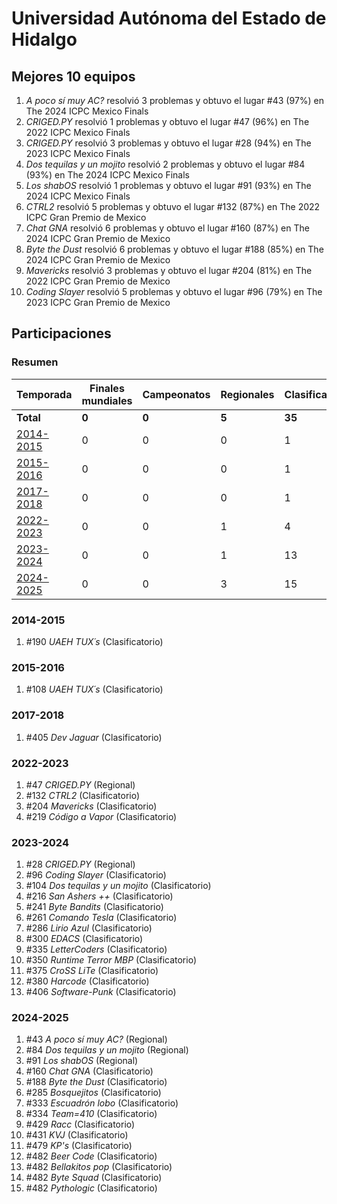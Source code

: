 # Universidad Autónoma del Estado de Hidalgo

## Mejores 10 equipos

1. _A poco sí muy AC?_ resolvió 3 problemas y obtuvo el lugar #43 (97%) en The 2024 ICPC Mexico Finals
1. _CRIGED.PY_ resolvió 1 problemas y obtuvo el lugar #47 (96%) en The 2022 ICPC Mexico Finals
1. _CRIGED.PY_ resolvió 3 problemas y obtuvo el lugar #28 (94%) en The 2023 ICPC Mexico Finals
1. _Dos tequilas y un mojito_ resolvió 2 problemas y obtuvo el lugar #84 (93%) en The 2024 ICPC Mexico Finals
1. _Los shabOS_ resolvió 1 problemas y obtuvo el lugar #91 (93%) en The 2024 ICPC Mexico Finals
1. _CTRL2_ resolvió 5 problemas y obtuvo el lugar #132 (87%) en The 2022 ICPC Gran Premio de Mexico
1. _Chat GNA_ resolvió 6 problemas y obtuvo el lugar #160 (87%) en The 2024 ICPC Gran Premio de Mexico
1. _Byte the Dust_ resolvió 6 problemas y obtuvo el lugar #188 (85%) en The 2024 ICPC Gran Premio de Mexico
1. _Mavericks_ resolvió 3 problemas y obtuvo el lugar #204 (81%) en The 2022 ICPC Gran Premio de Mexico
1. _Coding Slayer_ resolvió 5 problemas y obtuvo el lugar #96 (79%) en The 2023 ICPC Gran Premio de Mexico

## Participaciones

### Resumen

| Temporada | Finales mundiales | Campeonatos | Regionales | Clasificatorios | Equipos |
| --- | --- | --- | --- | --- | --- |
| **Total** | **0** | **0** | **5** | **35** | **35** |
| [2014-2015](#2014-2015) | 0 | 0 | 0 | 1 | 1 |
| [2015-2016](#2015-2016) | 0 | 0 | 0 | 1 | 1 |
| [2017-2018](#2017-2018) | 0 | 0 | 0 | 1 | 1 |
| [2022-2023](#2022-2023) | 0 | 0 | 1 | 4 | 4 |
| [2023-2024](#2023-2024) | 0 | 0 | 1 | 13 | 13 |
| [2024-2025](#2024-2025) | 0 | 0 | 3 | 15 | 15 |

### 2014-2015

1. #190 _UAEH TUX´s_ (Clasificatorio)

### 2015-2016

1. #108 _UAEH TUX´s_ (Clasificatorio)

### 2017-2018

1. #405 _Dev Jaguar_ (Clasificatorio)

### 2022-2023

1. #47 _CRIGED.PY_ (Regional)
1. #132 _CTRL2_ (Clasificatorio)
1. #204 _Mavericks_ (Clasificatorio)
1. #219 _Código a Vapor_ (Clasificatorio)

### 2023-2024

1. #28 _CRIGED.PY_ (Regional)
1. #96 _Coding Slayer_ (Clasificatorio)
1. #104 _Dos tequilas y un mojito_ (Clasificatorio)
1. #216 _San Ashers ++_ (Clasificatorio)
1. #241 _Byte Bandits_ (Clasificatorio)
1. #261 _Comando Tesla_ (Clasificatorio)
1. #286 _Lirio Azul_ (Clasificatorio)
1. #300 _EDACS_ (Clasificatorio)
1. #335 _LetterCoders_ (Clasificatorio)
1. #350 _Runtime Terror MBP_ (Clasificatorio)
1. #375 _CroSS LiTe_ (Clasificatorio)
1. #380 _Harcode_ (Clasificatorio)
1. #406 _Software-Punk_ (Clasificatorio)

### 2024-2025

1. #43 _A poco sí muy AC?_ (Regional)
1. #84 _Dos tequilas y un mojito_ (Regional)
1. #91 _Los shabOS_ (Regional)
1. #160 _Chat GNA_ (Clasificatorio)
1. #188 _Byte the Dust_ (Clasificatorio)
1. #285 _Bosquejitos_ (Clasificatorio)
1. #333 _Escuadrón lobo_ (Clasificatorio)
1. #334 _Team=410_ (Clasificatorio)
1. #429 _Racc_ (Clasificatorio)
1. #431 _KVJ_ (Clasificatorio)
1. #479 _KP's_ (Clasificatorio)
1. #482 _Beer Code_ (Clasificatorio)
1. #482 _Bellakitos pop_ (Clasificatorio)
1. #482 _Byte Squad_ (Clasificatorio)
1. #482 _Pythologic_ (Clasificatorio)



